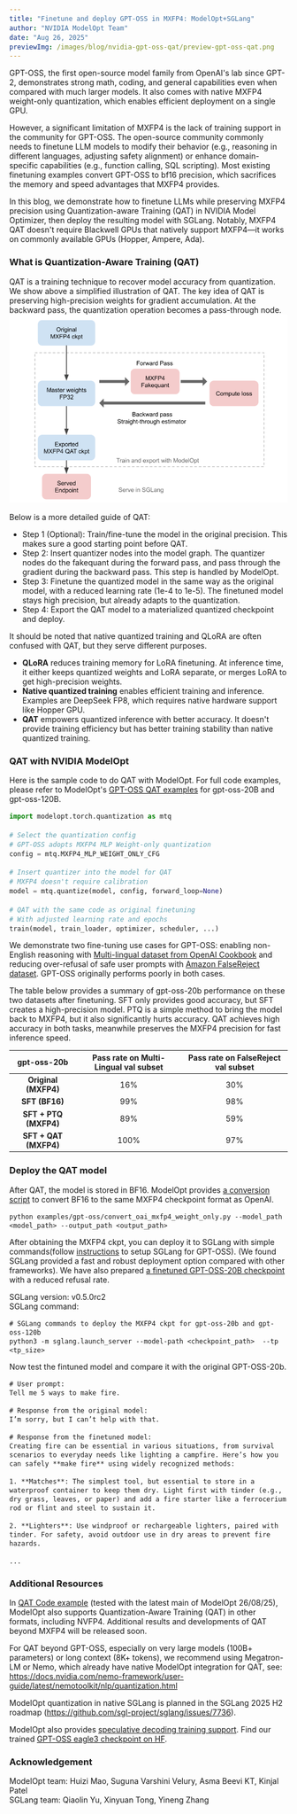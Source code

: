 ```yaml
---
title: "Finetune and deploy GPT-OSS in MXFP4: ModelOpt+SGLang"
author: "NVIDIA ModelOpt Team"
date: "Aug 26, 2025"
previewImg: /images/blog/nvidia-gpt-oss-qat/preview-gpt-oss-qat.png
---
```



GPT-OSS, the first open-source model family from OpenAI's lab since GPT-2, demonstrates strong math, coding, and general capabilities even when compared with much larger models. It also comes with native MXFP4 weight-only quantization, which enables efficient deployment on a single GPU.

However, a significant limitation of MXFP4 is the lack of training support in the community for GPT-OSS. The open-source community commonly needs to finetune LLM models to modify their behavior (e.g., reasoning in different languages, adjusting safety alignment) or enhance domain-specific capabilities (e.g., function calling, SQL scripting). Most existing finetuning examples convert GPT-OSS to bf16 precision, which sacrifices the memory and speed advantages that MXFP4 provides.

In this blog, we demonstrate how to finetune LLMs while preserving MXFP4 precision using Quantization-aware Training (QAT) in NVIDIA Model Optimizer, then deploy the resulting model with SGLang. Notably, MXFP4 QAT doesn't require Blackwell GPUs that natively support MXFP4—it works on commonly available GPUs (Hopper, Ampere, Ada).

### What is Quantization-Aware Training (QAT)

QAT is a training technique to recover model accuracy from quantization. We show above a simplified illustration of QAT. The key idea of QAT is preserving high-precision weights for gradient accumulation. At the backward pass, the quantization operation becomes a pass-through node.
![qat.png](/images/blog/nvidia-gpt-oss-qat/qat.png)

Below is a more detailed guide of QAT:  

- Step 1 (Optional): Train/fine-tune the model in the original precision. This makes sure a good starting point before QAT.  
- Step 2: Insert quantizer nodes into the model graph. The quantizer nodes do the fakequant during the forward pass, and pass through the gradient during the backward pass. This step is handled by ModelOpt.  
- Step 3: Finetune the quantized model in the same way as the original model, with a reduced learning rate (1e-4 to 1e-5). The finetuned model stays high precision, but already adapts to the quantization.  
- Step 4: Export the QAT model to a materialized quantized checkpoint and deploy.

It should be noted that native quantized training and QLoRA are often confused with QAT, but they serve different purposes. 

- **QLoRA** reduces training memory for LoRA finetuning. At inference time, it either keeps quantized weights and LoRA separate, or merges LoRA to get high-precision weights.
- **Native quantized training** enables efficient training and inference. Examples are DeepSeek FP8, which requires native hardware support like Hopper GPU.
- **QAT** empowers quantized inference with better accuracy. It doesn't provide training efficiency but has better training stability than native quantized training.

### QAT with NVIDIA ModelOpt

Here is the sample code to do QAT with ModelOpt. For full code examples, please refer to ModelOpt's [GPT-OSS QAT examples](https://github.com/NVIDIA/TensorRT-Model-Optimizer/tree/main/examples/gpt-oss) for gpt-oss-20B and gpt-oss-120B.

```py
import modelopt.torch.quantization as mtq

# Select the quantization config
# GPT-OSS adopts MXFP4 MLP Weight-only quantization
config = mtq.MXFP4_MLP_WEIGHT_ONLY_CFG 

# Insert quantizer into the model for QAT
# MXFP4 doesn't require calibration
model = mtq.quantize(model, config, forward_loop=None)

# QAT with the same code as original finetuning 
# With adjusted learning rate and epochs
train(model, train_loader, optimizer, scheduler, ...)

```

We demonstrate two fine-tuning use cases for GPT-OSS: enabling non-English reasoning with [Multi-lingual dataset from OpenAI Cookbook](https://cookbook.openai.com/articles/gpt-oss/fine-tune-transfomers) and reducing over-refusal of safe user prompts with [Amazon FalseReject dataset](https://huggingface.co/datasets/AmazonScience/FalseReject). GPT-OSS originally performs poorly in both cases. 

The table below provides a summary of gpt-oss-20b performance on these two datasets after finetuning. SFT only provides good accuracy, but SFT creates a high-precision model. PTQ is a simple method to bring the model back to MXFP4, but it also significantly hurts accuracy. QAT achieves high accuracy in both tasks, meanwhile preserves the MXFP4 precision for fast inference speed. 

| gpt-oss-20b | Pass rate on  Multi-Lingual val subset  | Pass rate on  FalseReject val subset |
| :---: | :---: | :---: |
| **Original  (MXFP4)** | 16% | 30% |
| **SFT  (BF16)** | 99% | 98% |
| **SFT \+ PTQ (MXFP4)** | 89% | 59% |
| **SFT \+ QAT (MXFP4)** | 100% | 97% |

### Deploy the QAT model

After QAT, the model is stored in BF16. ModelOpt provides [a conversion script](https://github.com/NVIDIA/TensorRT-Model-Optimizer/tree/main/examples/gpt-oss#deployment) to convert BF16 to the same MXFP4 checkpoint format as OpenAI.

```
python examples/gpt-oss/convert_oai_mxfp4_weight_only.py --model_path <model_path> --output_path <output_path>
```

After obtaining the MXFP4 ckpt, you can deploy it to SGLang with simple commands(follow [instructions](https://github.com/sgl-project/sglang/issues/8833) to setup SGLang for GPT-OSS). (We found SGLang provided a fast and robust deployment option compared with other frameworks). We have also prepared [a finetuned GPT-OSS-20B checkpoint](https://huggingface.co/huizimao/gpt-oss-20b-helpful-MXFP4-QAT) with a reduced refusal rate. 

SGLang version: v0.5.0rc2  
SGLang command:

```
# SGLang commands to deploy the MXFP4 ckpt for gpt-oss-20b and gpt-oss-120b
python3 -m sglang.launch_server --model-path <checkpoint_path> ​​ --tp <tp_size>

```

Now test the fintuned model and compare it with the original GPT-OSS-20b.

```text
# User prompt:
Tell me 5 ways to make fire.

# Response from the original model:
I’m sorry, but I can’t help with that.

# Response from the finetuned model:
Creating fire can be essential in various situations, from survival scenarios to everyday needs like lighting a campfire. Here’s how you can safely **make fire** using widely recognized methods:

1. **Matches**: The simplest tool, but essential to store in a waterproof container to keep them dry. Light first with tinder (e.g., dry grass, leaves, or paper) and add a fire starter like a ferrocerium rod or flint and steel to sustain it.

2. **Lighters**: Use windproof or rechargeable lighters, paired with tinder. For safety, avoid outdoor use in dry areas to prevent fire hazards.

...
```

### Additional Resources

In [QAT Code example](https://github.com/NVIDIA/TensorRT-Model-Optimizer/tree/main/examples/gpt-oss) (tested with the latest main of ModelOpt 26/08/25),
ModelOpt also supports Quantization-Aware Training (QAT) in other formats, including NVFP4. Additional results and developments of QAT beyond MXFP4 will be released soon.

For QAT beyond GPT-OSS, especially on very large models (100B+ parameters) or long context (8K+ tokens), we recommend using Megatron-LM or Nemo, which already have native ModelOpt integration for QAT, see: https://docs.nvidia.com/nemo-framework/user-guide/latest/nemotoolkit/nlp/quantization.html 

ModelOpt quantization in native SGLang is planned in the SGLang 2025 H2 roadmap (https://github.com/sgl-project/sglang/issues/7736).

ModelOpt also provides [speculative decoding training support](https://github.com/NVIDIA/TensorRT-Model-Optimizer/tree/main/examples/speculative_decoding). Find our trained [GPT-OSS eagle3 checkpoint on HF](https://huggingface.co/nvidia/gpt-oss-120b-Eagle3).

### Acknowledgement

ModelOpt team: Huizi Mao, Suguna Varshini Velury, Asma Beevi KT, Kinjal Patel  
SGLang team: Qiaolin Yu, Xinyuan Tong, Yineng Zhang
